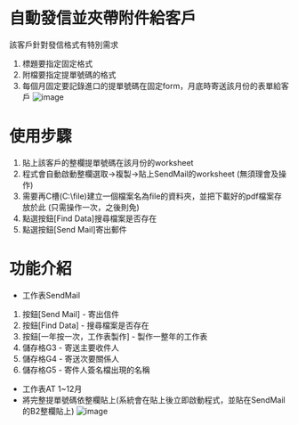 # 自動發信並夾帶附件給客戶
該客戶針對發信格式有特別需求
1. 標題要指定固定格式
2. 附檔要指定提單號碼的格式
3. 每個月固定要記錄進口的提單號碼在固定form，月底時寄送該月份的表單給客戶
![image](https://user-images.githubusercontent.com/37874182/204073616-8fe0d4d3-7f62-43ce-a922-0319b04d635b.png)

# 使用步驟 
1. 貼上該客戶的整欄提單號碼在該月份的worksheet
2. 程式會自動啟動整欄選取->複製->貼上SendMail的worksheet (無須理會及操作)
3. 需要再C槽(C:\file\)建立一個檔案名為file的資料夾，並把下載好的pdf檔案存放於此 (只需操作一次，之後則免)
4. 點選按鈕[Find Data]搜尋檔案是否存在
5. 點選按鈕[Send Mail]寄出郵件

# 功能介紹
* 工作表SendMail
1. 按鈕[Send Mail] - 寄出信件
2. 按鈕[Find Data] - 搜尋檔案是否存在
3. 按鈕[一年按一次，工作表製作] - 製作一整年的工作表
4. 儲存格G3 - 寄送主要收件人
5. 儲存格G4 - 寄送次要關係人
6. 儲存格G5 - 寄件人簽名檔出現的名稱
  
* 工作表AT 1~12月
* 將完整提單號碼依整欄貼上(系統會在貼上後立即啟動程式，並貼在SendMail的B2整欄貼上)
  ![image](https://user-images.githubusercontent.com/37874182/204074082-87e5e707-2b5a-443f-abab-33ab26302969.png)

